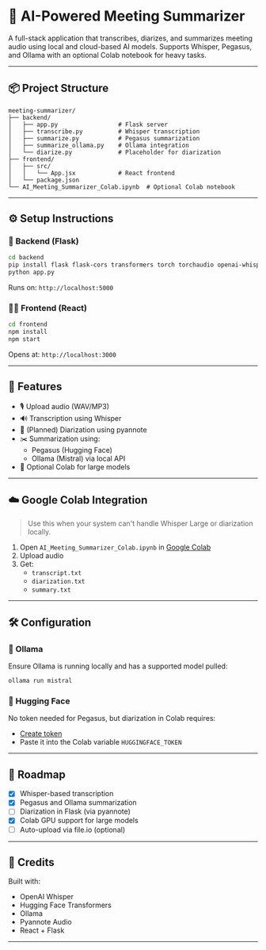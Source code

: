 # 🧠 AI-Powered Meeting Summarizer

A full-stack application that transcribes, diarizes, and summarizes meeting audio using local and cloud-based AI models. Supports Whisper, Pegasus, and Ollama with an optional Colab notebook for heavy tasks.

---

## 📦 Project Structure

```
meeting-summarizer/
├── backend/
│   ├── app.py                 # Flask server
│   ├── transcribe.py          # Whisper transcription
│   ├── summarize.py           # Pegasus summarization
│   ├── summarize_ollama.py    # Ollama integration
│   └── diarize.py             # Placeholder for diarization
├── frontend/
│   ├── src/
│   │   └── App.jsx            # React frontend
│   └── package.json
└── AI_Meeting_Summarizer_Colab.ipynb  # Optional Colab notebook
```

---

## ⚙️ Setup Instructions

### 🔁 Backend (Flask)

```bash
cd backend
pip install flask flask-cors transformers torch torchaudio openai-whisper
python app.py
```

Runs on: `http://localhost:5000`

### 🧑‍💻 Frontend (React)

```bash
cd frontend
npm install
npm start
```

Opens at: `http://localhost:3000`

---

## 🧠 Features

- 🎙️ Upload audio (WAV/MP3)
- 🔊 Transcription using Whisper
- 👥 (Planned) Diarization using pyannote
- ✂️ Summarization using:
  - Pegasus (Hugging Face)
  - Ollama (Mistral) via local API
- 🧠 Optional Colab for large models

---

## ☁️ Google Colab Integration

> Use this when your system can't handle Whisper Large or diarization locally.

1. Open `AI_Meeting_Summarizer_Colab.ipynb` in [Google Colab](https://colab.research.google.com/)
2. Upload audio
3. Get:
   - `transcript.txt`
   - `diarization.txt`
   - `summary.txt`

---

## 🛠️ Configuration

### 📍 Ollama

Ensure Ollama is running locally and has a supported model pulled:

```bash
ollama run mistral
```

### 🧪 Hugging Face

No token needed for Pegasus, but diarization in Colab requires:

- [Create token](https://huggingface.co/settings/tokens)
- Paste it into the Colab variable `HUGGINGFACE_TOKEN`

---

## 🚀 Roadmap

- [x] Whisper-based transcription
- [x] Pegasus and Ollama summarization
- [ ] Diarization in Flask (via pyannote)
- [x] Colab GPU support for large models
- [ ] Auto-upload via file.io (optional)

---

## 🤝 Credits

Built with:
- OpenAI Whisper
- Hugging Face Transformers
- Ollama
- Pyannote Audio
- React + Flask

---


